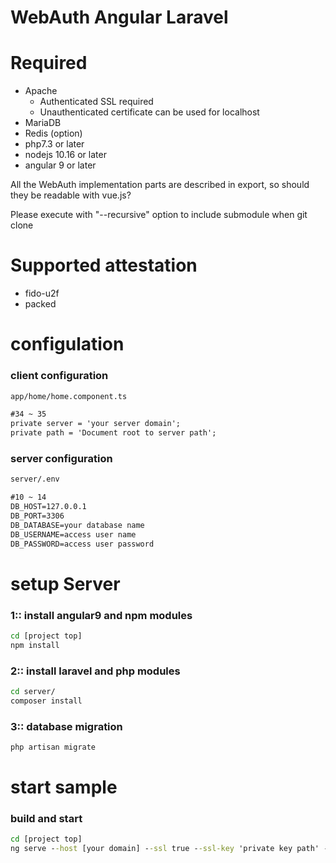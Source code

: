 # WebAuth Angular Laravel

# Required
- Apache
    - Authenticated SSL required
    - Unauthenticated certificate can be used for localhost
- MariaDB
- Redis (option)
- php7.3 or later
- nodejs 10.16 or later
- angular 9 or later

All the WebAuth implementation parts are described in export, so should they be readable with vue.js?

Please execute with "--recursive" option to include submodule when git clone


# Supported attestation
* fido-u2f
* packed


# configulation
### client configuration

~~~cmd
app/home/home.component.ts

#34 ~ 35
private server = 'your server domain';
private path = 'Document root to server path';
~~~

### server configuration
~~~cmd
server/.env

#10 ~ 14
DB_HOST=127.0.0.1
DB_PORT=3306
DB_DATABASE=your database name
DB_USERNAME=access user name
DB_PASSWORD=access user password

~~~

# setup Server

### 1:: install angular9 and npm modules
~~~cmd
cd [project top]
npm install
~~~

### 2:: install laravel and php modules
~~~cmd
cd server/
composer install
~~~

### 3:: database migration
~~~cmd
php artisan migrate
~~~


# start sample

### build and start
~~~cmd
cd [project top]
ng serve --host [your domain] --ssl true --ssl-key 'private key path' --ssl-cert 'cert path'
~~~
